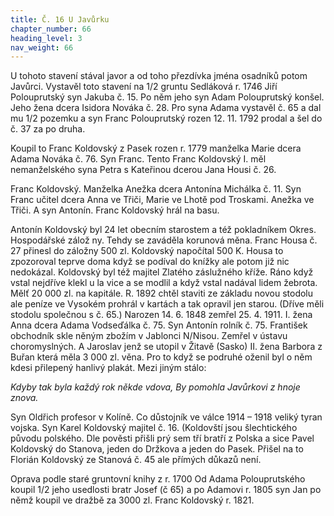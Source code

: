 ```yaml
---
title: Č. 16 U Javůrku
chapter_number: 66
heading_level: 3
nav_weight: 66
---
```



U tohoto stavení stával javor a od toho přezdívka jména osadníků potom Javůrci. Vystavěl toto
stavení na 1/2 gruntu Sedláková r. 1746 Jiří Polouprutský syn Jakuba č. 15. Po něm jeho syn
Adam Polouprutský konšel. Jeho žena dcera Isidora Nováka č. 28. Pro syna Adama vystavěl č. 65
a dal mu 1/2 pozemku a syn Franc Polouprutský rozen 12. 11. 1792 prodal a šel do č. 37 za po­
druha.

Koupil to Franc Koldovský z Pasek rozen r. 1779 manželka Marie dcera Adama Nováka č. 76. Syn
Franc. Tento Franc Koldovský I. měl nemanželského syna Petra s Kateřinou dcerou Jana Housi
č. 26.

Franc Koldovský. Manželka Anežka dcera Antonína Michálka č. 11. Syn Franc učitel dcera Anna
ve Třiči, Marie ve Lhotě pod Troskami. Anežka ve Třiči. A syn Antonín. Franc Koldovský hrál na
basu.

Antonín Koldovský byl 24 let obecním starostem a též pokladníkem Okres. Hospodářské zálož­
ny. Tehdy se zaváděla korunová měna. Franc Housa č. 27 přinesl do záložny 500 zl. Koldovský
napočítal 500 K. Housa to zpozoroval teprve doma když se podíval do knížky ale potom již nic
nedokázal. Koldovský byl též majitel Zlatého záslužného kříže. Ráno když vstal nejdříve klekl u la­
vice a se modlil a když vstal nadával lidem žebrota. Mělť 20 000 zl. na kapitále.
R. 1892 chtěl staviti ze základu novou stodolu ale peníze ve Vysokém prohrál v kartách a tak
opravil jen starou. (Dříve měli stodolu společnou s č. 65.) Narozen 14. 6. 1848 zemřel 25. 4. 1911.
I. žena Anna dcera Adama Vodseďálka č. 75. Syn Antonín rolník č. 75. František obchodník skle­
něným zbožím v Jablonci N/Nisou. Zemřel v ústavu choromyslných.
A Jaroslav jenž se utopil v Žitavě (Sasko) II. žena Barbora z Buřan která měla 3 000 zl. věna. Pro­
to když se podruhé oženil byl o něm kdesi přilepený hanlivý plakát. Mezi jiným stálo:


_Kdyby tak byla každý rok někde vdova,_
_By pomohla Javůrkovi z hnoje znova._


Syn Oldřich profesor v Kolíně. Co důstojník ve válce 1914 – 1918 veliký tyran vojska.
Syn Karel Koldovský majitel č. 16. (Koldovští jsou šlechtického původu polského. Dle pověsti
přišli prý sem tří bratří z Polska a sice Pavel Koldovský do Stanova, jeden do Držkova a jeden do
Pasek. Přišel na to Florián Koldovský ze Stanová č. 45 ale přímých důkazů není.


Oprava podle staré gruntovní knihy z r. 1700
Od Adama Polouprutského koupil 1/2 jeho usedlosti bratr Josef (č 65) a po Adamovi r. 1805 syn Jan
po němž koupil ve dražbě za 3000 zl. Franc Koldovský r. 1821.
